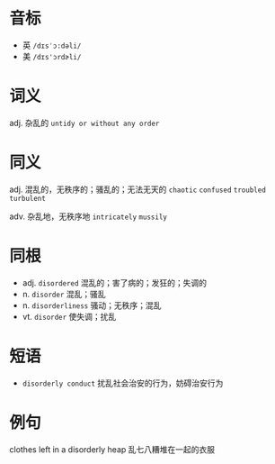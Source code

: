 # 音标

- 英 `/dɪsˈɔ:dəli/`
- 美 `/dɪs'ɔrdɚli/`

# 词义

adj. 杂乱的
`untidy or without any order`

# 同义

adj. 混乱的，无秩序的；骚乱的；无法无天的
`chaotic` `confused` `troubled` `turbulent`

adv. 杂乱地，无秩序地
`intricately` `mussily`

# 同根

- adj. `disordered` 混乱的；害了病的；发狂的；失调的
- n. `disorder` 混乱；骚乱
- n. `disorderliness` 骚动；无秩序；混乱
- vt. `disorder` 使失调；扰乱

# 短语

- `disorderly conduct` 扰乱社会治安的行为，妨碍治安行为

# 例句

clothes left in a disorderly heap
乱七八糟堆在一起的衣服


